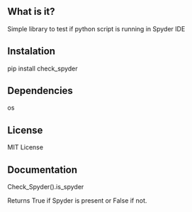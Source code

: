 ## What is it?
Simple library to test if python script is running in Spyder IDE

## Instalation
pip install check_spyder

## Dependencies
os

## License
MIT License

## Documentation
Check_Spyder().is_spyder

Returns True if Spyder is present or False if not.
